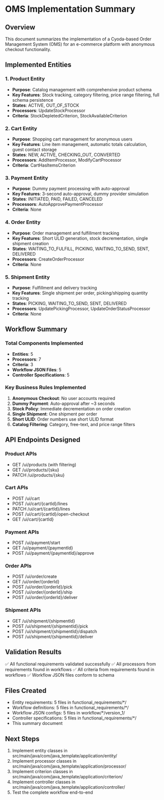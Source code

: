 # OMS Implementation Summary

## Overview
This document summarizes the implementation of a Cyoda-based Order Management System (OMS) for an e-commerce platform with anonymous checkout functionality.

## Implemented Entities

### 1. Product Entity
- **Purpose**: Catalog management with comprehensive product schema
- **Key Features**: Stock tracking, category filtering, price range filtering, full schema persistence
- **States**: ACTIVE, OUT_OF_STOCK
- **Processors**: UpdateStockProcessor
- **Criteria**: StockDepletedCriterion, StockAvailableCriterion

### 2. Cart Entity
- **Purpose**: Shopping cart management for anonymous users
- **Key Features**: Line item management, automatic totals calculation, guest contact storage
- **States**: NEW, ACTIVE, CHECKING_OUT, CONVERTED
- **Processors**: AddItemProcessor, ModifyCartProcessor
- **Criteria**: CartHasItemsCriterion

### 3. Payment Entity
- **Purpose**: Dummy payment processing with auto-approval
- **Key Features**: 3-second auto-approval, dummy provider simulation
- **States**: INITIATED, PAID, FAILED, CANCELED
- **Processors**: AutoApprovePaymentProcessor
- **Criteria**: None

### 4. Order Entity
- **Purpose**: Order management and fulfillment tracking
- **Key Features**: Short ULID generation, stock decrementation, single shipment creation
- **States**: WAITING_TO_FULFILL, PICKING, WAITING_TO_SEND, SENT, DELIVERED
- **Processors**: CreateOrderProcessor
- **Criteria**: None

### 5. Shipment Entity
- **Purpose**: Fulfillment and delivery tracking
- **Key Features**: Single shipment per order, picking/shipping quantity tracking
- **States**: PICKING, WAITING_TO_SEND, SENT, DELIVERED
- **Processors**: UpdatePickingProcessor, UpdateOrderStatusProcessor
- **Criteria**: None

## Workflow Summary

### Total Components Implemented
- **Entities**: 5
- **Processors**: 7
- **Criteria**: 3
- **Workflow JSON Files**: 5
- **Controller Specifications**: 5

### Key Business Rules Implemented
1. **Anonymous Checkout**: No user accounts required
2. **Dummy Payment**: Auto-approval after ~3 seconds
3. **Stock Policy**: Immediate decrementation on order creation
4. **Single Shipment**: One shipment per order
5. **Short ULID**: Order numbers use short ULID format
6. **Catalog Filtering**: Category, free-text, and price range filters

## API Endpoints Designed

### Product APIs
- GET /ui/products (with filtering)
- GET /ui/products/{sku}
- PATCH /ui/products/{sku}

### Cart APIs
- POST /ui/cart
- POST /ui/cart/{cartId}/lines
- PATCH /ui/cart/{cartId}/lines
- POST /ui/cart/{cartId}/open-checkout
- GET /ui/cart/{cartId}

### Payment APIs
- POST /ui/payment/start
- GET /ui/payment/{paymentId}
- POST /ui/payment/{paymentId}/approve

### Order APIs
- POST /ui/order/create
- GET /ui/order/{orderId}
- POST /ui/order/{orderId}/pick
- POST /ui/order/{orderId}/ship
- POST /ui/order/{orderId}/deliver

### Shipment APIs
- GET /ui/shipment/{shipmentId}
- POST /ui/shipment/{shipmentId}/pick
- POST /ui/shipment/{shipmentId}/dispatch
- POST /ui/shipment/{shipmentId}/deliver

## Validation Results
✅ All functional requirements validated successfully
✅ All processors from requirements found in workflows
✅ All criteria from requirements found in workflows
✅ Workflow JSON files conform to schema

## Files Created
- Entity requirements: 5 files in functional_requirements/*/
- Workflow definitions: 5 files in functional_requirements/*/
- Workflow JSON configs: 5 files in workflow/*/version_1/
- Controller specifications: 5 files in functional_requirements/*/
- This summary document

## Next Steps
1. Implement entity classes in src/main/java/com/java_template/application/entity/
2. Implement processor classes in src/main/java/com/java_template/application/processor/
3. Implement criterion classes in src/main/java/com/java_template/application/criterion/
4. Implement controller classes in src/main/java/com/java_template/application/controller/
5. Test the complete workflow end-to-end
